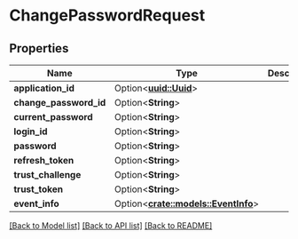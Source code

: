 # ChangePasswordRequest

## Properties

Name | Type | Description | Notes
------------ | ------------- | ------------- | -------------
**application_id** | Option<[**uuid::Uuid**](uuid::Uuid.md)> |  | [optional]
**change_password_id** | Option<**String**> |  | [optional]
**current_password** | Option<**String**> |  | [optional]
**login_id** | Option<**String**> |  | [optional]
**password** | Option<**String**> |  | [optional]
**refresh_token** | Option<**String**> |  | [optional]
**trust_challenge** | Option<**String**> |  | [optional]
**trust_token** | Option<**String**> |  | [optional]
**event_info** | Option<[**crate::models::EventInfo**](EventInfo.md)> |  | [optional]

[[Back to Model list]](../README.md#documentation-for-models) [[Back to API list]](../README.md#documentation-for-api-endpoints) [[Back to README]](../README.md)


